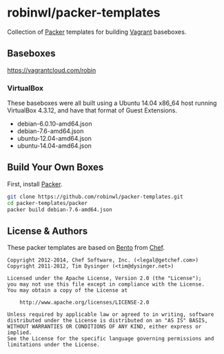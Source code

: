 # robinwl/packer-templates

Collection of [Packer](http://packer.io) templates for building [Vagrant](http://vagrantup.com) baseboxes.

## Baseboxes

https://vagrantcloud.com/robin

### VirtualBox

These baseboxes were all built using a Ubuntu 14.04 x86_64 host running VirtualBox 4.3.12, and have that format of Guest Extensions.

* debian-6.0.10-amd64.json
* debian-7.6-amd64.json
* ubuntu-12.04-amd64.json
* ubuntu-14.04-amd64.json

## Build Your Own Boxes

First, install [Packer](http://packer.io).

```bash
git clone https://github.com/robinwl/packer-templates.git
cd packer-templates/packer
packer build debian-7.6-amd64.json
```

## License & Authors

These packer templates are based on
[Bento](https://github.com/opscode/bento) from [Chef](https://www.getchef.com/chef/).

```text
Copyright 2012-2014, Chef Software, Inc. (<legal@getchef.com>)
Copyright 2011-2012, Tim Dysinger (<tim@dysinger.net>)

Licensed under the Apache License, Version 2.0 (the "License");
you may not use this file except in compliance with the License.
You may obtain a copy of the License at

    http://www.apache.org/licenses/LICENSE-2.0

Unless required by applicable law or agreed to in writing, software
distributed under the License is distributed on an "AS IS" BASIS,
WITHOUT WARRANTIES OR CONDITIONS OF ANY KIND, either express or implied.
See the License for the specific language governing permissions and
limitations under the License.
```

